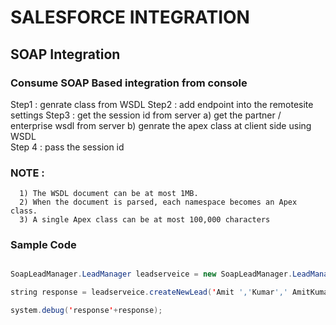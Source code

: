 # SALESFORCE INTEGRATION

## SOAP Integration

### Consume SOAP Based integration from console

Step1 : genrate class from WSDL
Step2 : add endpoint into the remotesite settings
Step3 : get the session id from server
              a) get the partner / enterprise wsdl from server
              b) genrate the apex class at client side using WSDL  
Step 4 : pass the session id 


### NOTE : 
      1) The WSDL document can be at most 1MB.
      2) When the document is parsed, each namespace becomes an Apex class.
      3) A single Apex class can be at most 100,000 characters

### Sample Code

```Java 

SoapLeadManager.LeadManager leadserveice = new SoapLeadManager.LeadManager();

string response = leadserveice.createNewLead('Amit ','Kumar',' AmitKumar','amitkumar@gmail.com','+919999999999');

system.debug('response'+response);
